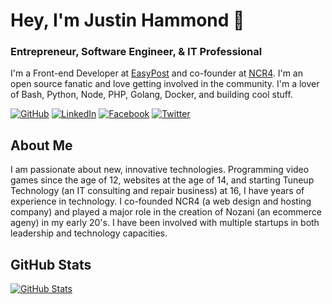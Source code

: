 # Hey, I'm Justin Hammond 👋

### Entrepreneur, Software Engineer, & IT Professional

I'm a Front-end Developer at [EasyPost](https://www.easypost.com) and co-founder at [NCR4](https://ncr4.com). I'm an open source fanatic and love getting involved in the community. I'm a lover of Bash, Python, Node, PHP, Golang, Docker, and building cool stuff.

[![GitHub](https://img.shields.io/badge/GitHub-Justintime50-black)](https://github.com/Justintime50)
[![LinkedIn](https://img.shields.io/badge/LinkedIn-justin--hammond-blue)](https://www.linkedin.com/in/leonvallejos/)
[![Facebook](https://img.shields.io/badge/YouTube-JustinHammond-red)](https://youtube.com/c/JustinHammond)
[![Twitter](https://img.shields.io/badge/Stack&nbsp;Overflow-justin--hammond-orange)](https://stackoverflow.com/users/6064135/justin-hammond?tab=profile)

## About Me

I am passionate about new, innovative technologies. Programming video games since the age of 12, websites at the age of 14, and starting Tuneup Technology (an IT consulting and repair business) at 16, I have years of experience in technology. I co-founded NCR4 (a web design and hosting company) and played a major role in the creation of Nozani (an ecommerce ageny) in my early 20's. I have been involved with multiple startups in both leadership and technology capacities.

## GitHub Stats

[![GitHub Stats](https://github-readme-stats.vercel.app/api?username=leonvallejos&&show_icons=true)](https://justinpaulhammond.com)

